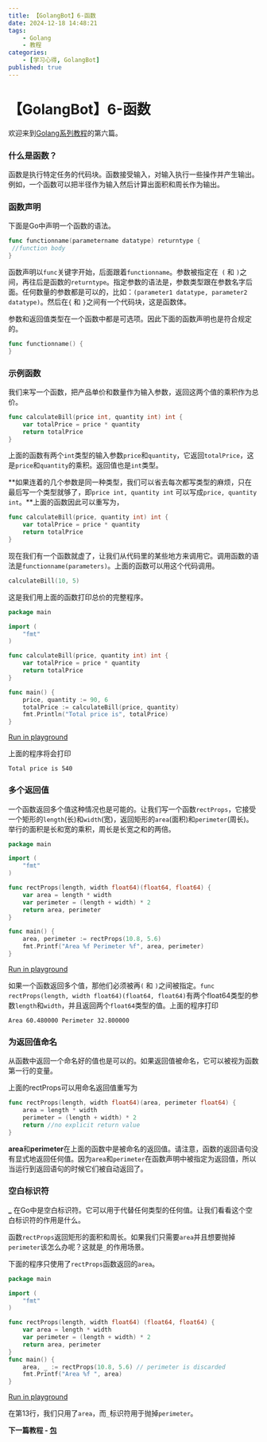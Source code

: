 ```yaml
---
title: 【GolangBot】6-函数
date: 2024-12-18 14:48:21
tags: 
    - Golang
    - 教程
categories:
    - [学习心得, GolangBot]
published: true
---
```


# 【GolangBot】6-函数


欢迎来到[Golang系列教程](../golangbot/)的第六篇。

### 什么是函数？

函数是执行特定任务的代码块。函数接受输入，对输入执行一些操作并产生输出。例如，一个函数可以把半径作为输入然后计算出面积和周长作为输出。

### 函数声明

下面是Go中声明一个函数的语法。

```go
func functionname(parametername datatype) returntype {
 //function body
}
```

函数声明以`func`关键字开始，后面跟着`functionname`。参数被指定在` (` 和 ` ) `之间，再往后是函数的`returntype`。指定参数的语法是，参数类型跟在参数名字后面。任何数量的参数都是可以的，比如：`(parameter1 datatype, parameter2 datatype)`。然后在`{` 和 `}`之间有一个代码块，这是函数体。

参数和返回值类型在一个函数中都是可选项。因此下面的函数声明也是符合规定的。

```go
func functionname() {
}
```

### 示例函数

我们来写一个函数，把产品单价和数量作为输入参数，返回这两个值的乘积作为总价。

```go
func calculateBill(price int, quantity int) int {
	var totalPrice = price * quantity
	return totalPrice
}
```

上面的函数有两个`int`类型的输入参数`price`和`quantity`，它返回`totalPrice`，这是`price`和`quantity`的乘积。返回值也是`int`类型。

**如果连着的几个参数是同一种类型，我们可以省去每次都写类型的麻烦，只在最后写一个类型就够了，即`price int, quantity int` 可以写成`price, quantity int`。**上面的函数因此可以重写为，

```go
func calculateBill(price, quantity int) int {
	var totalPrice = price * quantity
	return totalPrice
}
```

现在我们有一个函数就虚了，让我们从代码里的某些地方来调用它。调用函数的语法是`functionname(parameters)`。上面的函数可以用这个代码调用。

```go
calculateBill(10, 5)
```

这是我们用上面的函数打印总价的完整程序。

```go
package main

import (
	"fmt"
)

func calculateBill(price, quantity int) int {
	var totalPrice = price * quantity
	return totalPrice
}

func main() {
	price, quantity := 90, 6
	totalPrice := calculateBill(price, quantity)
	fmt.Println("Total price is", totalPrice)
}
```

[Run in playground](https://go.dev/play/p/07SsuF0MpDP)

上面的程序将会打印

```fallback
Total price is 540
```

### 多个返回值

一个函数返回多个值这种情况也是可能的。让我们写一个函数`rectProps`，它接受一个矩形的`length`(长)和`width`(宽)，返回矩形的`area`(面积)和`perimeter`(周长)。举行的面积是长和宽的乘积，周长是长宽之和的两倍。

```go
package main

import (
	"fmt"
)

func rectProps(length, width float64)(float64, float64) {
	var area = length * width
	var perimeter = (length + width) * 2
	return area, perimeter
}

func main() {
 	area, perimeter := rectProps(10.8, 5.6)
	fmt.Printf("Area %f Perimeter %f", area, perimeter)	
}
```

[Run in playground](https://go.dev/play/p/wlUbh-WyOKt)

如果一个函数返回多个值，那他们必须被再`(` 和 `)`之间被指定。`func rectProps(length, width float64)(float64, float64)`有两个float64类型的参数`length`和`width`，并且返回两个`float64`类型的值。上面的程序打印

```fallback
Area 60.480000 Perimeter 32.800000
```

### 为返回值命名

从函数中返回一个命名好的值也是可以的。如果返回值被命名，它可以被视为函数第一行的变量。

上面的rectProps可以用命名返回值重写为

```go
func rectProps(length, width float64)(area, perimeter float64) {  
    area = length * width
    perimeter = (length + width) * 2
    return //no explicit return value
}
```

**area**和**perimeter**在上面的函数中是被命名的返回值。请注意，函数的返回语句没有显式地返回任何值。因为`area`和`perimeter`在函数声明中被指定为返回值，所以当运行到返回语句的时候它们被自动返回了。

### 空白标识符

**_** 在Go中是空白标识符。它可以用于代替任何类型的任何值。让我们看看这个空白标识符的作用是什么。

函数`rectProps`返回矩形的面积和周长。如果我们只需要`area`并且想要抛掉`perimeter`该怎么办呢？这就是`_`的作用场景。

下面的程序只使用了`rectProps`函数返回的`area`。

```go
package main

import (
	"fmt"
)

func rectProps(length, width float64) (float64, float64) {
	var area = length * width
	var perimeter = (length + width) * 2
	return area, perimeter
}
func main() {
	area, _ := rectProps(10.8, 5.6) // perimeter is discarded
	fmt.Printf("Area %f ", area)
}
```

[Run in playground](https://go.dev/play/p/Tw6KYjo5zoI)

在第13行，我们只用了`area`，而`_`标识符用于抛掉`perimeter`。



**下一篇教程 - [包](../_GolangBot】7-包/)**

